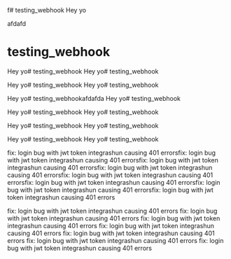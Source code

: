 f# testing_webhook
Hey yo

afdafd
# testing_webhook
Hey yo# testing_webhook
Hey yo# testing_webhook

Hey yo# testing_webhook
Hey yo# testing_webhook

Hey yo# testing_webhookafdafda
Hey yo# testing_webhook


Hey yo# testing_webhook
Hey yo# testing_webhook


Hey yo# testing_webhook
Hey yo# testing_webhook




Hey yo# testing_webhook
Hey yo# testing_webhook


fix: login bug with jwt token integrashun causing 401 errorsfix: login bug with jwt token integrashun causing 401 errorsfix: login bug with jwt token integrashun causing 401 errorsfix: login bug with jwt token integrashun causing 401 errorsfix: login bug with jwt token integrashun causing 401 errorsfix: login bug with jwt token integrashun causing 401 errorsfix: login bug with jwt token integrashun causing 401 errorsfix: login bug with jwt token integrashun causing 401 errors

fix: login bug with jwt token integrashun causing 401 errors
fix: login bug with jwt token integrashun causing 401 errors
fix: login bug with jwt token integrashun causing 401 errors
fix: login bug with jwt token integrashun causing 401 errors
fix: login bug with jwt token integrashun causing 401 errors
fix: login bug with jwt token integrashun causing 401 errors
fix: login bug with jwt token integrashun causing 401 errors
